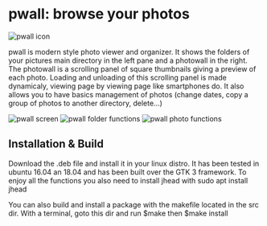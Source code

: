 
pwall: browse your photos
=============================

![pwall icon](https://github.com/ltiber/pwall/tree/master/res/pwall/pwall.png)

pwall is modern style photo viewer and organizer.
It shows the folders of your pictures main directory
in the left pane and a photowall in the right.
The photowall is a scrolling panel of square thumbnails
giving a preview of each photo. Loading and unloading of this 
scrolling panel is made dynamicaly, viewing page by viewing page
like smartphones do.
It also allows you to have basics management of photos
(change dates, copy a group of photos to another directory, delete...)
    
![pwall screen](https://github.com/ltiber/pwall/tree/master/res/pwall/pwallscreenshot.png)
![pwall folder functions](https://github.com/ltiber/pwall/tree/master/res/pwall/pwalloption1.png)
![pwall photo functions](https://github.com/ltiber/pwall/tree/master/res/pwall/pwalloption2.png)

Installation & Build
------------------------

Download the .deb file and install it in your linux distro. 
It has been tested in ubuntu 16.04 an 18.04 and has been built
over the GTK 3 framework.
To enjoy all the functions you also need to install jhead
with sudo apt install jhead

You can also build and install a package with the makefile located in the src dir.
With a terminal, goto this dir and run $make then $make install



